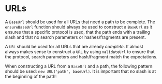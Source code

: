 # URLs

A `BaseUrl` should be used for all URLs that need a path to be complete. The `ensureBaseUrl`
function should always be used to construct a `BaseUrl` as it ensures that a specific protocol is
used, that the path ends with a trailing slash and that no search parameters or hashes/fragments are
present.

A `URL` should be used for all URLs that are already _complete_. It almost always makes sense to
construct a `URL` by using `validateUrl` to ensure that the protocol, search parameters and
hash/fragment match the expectations.

When constructing a URL from a `BaseUrl` and a path, the following pattern should be used:
`new URL('path', baseUrl)`. It is important that no slash is at the beginning of the path!
